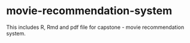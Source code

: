 # movie-recommendation-system
This includes R, Rmd and pdf file for capstone - movie recommendation system. 
